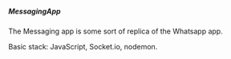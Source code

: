 ##### MessagingApp

The Messaging app is some sort of replica of the Whatsapp app.

Basic stack: JavaScript, Socket.io, nodemon.
